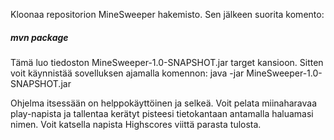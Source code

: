 Kloonaa repositorion MineSweeper hakemisto. Sen jälkeen suorita
komento: 
##### mvn package
Tämä luo tiedoston MineSweeper-1.0-SNAPSHOT.jar target kansioon.
Sitten voit käynnistää sovelluksen ajamalla komennon:
java -jar MineSweeper-1.0-SNAPSHOT.jar

Ohjelma itsessään on helppokäyttöinen ja selkeä. Voit pelata miinaharavaa play-napista
ja tallentaa kerätyt pisteesi tietokantaan antamalla haluamasi nimen.
Voit katsella napista Highscores viittä parasta tulosta.
